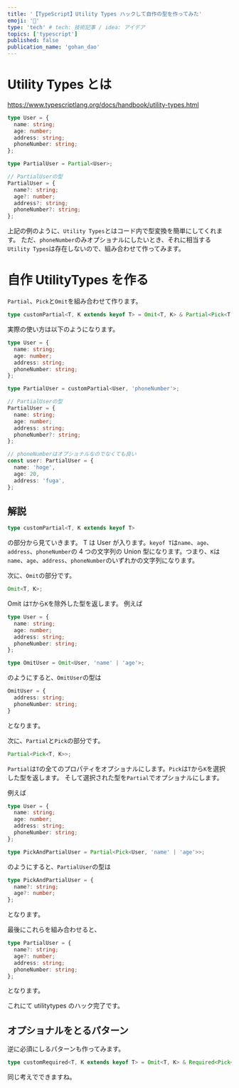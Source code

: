 ```yaml
---
title: '【TypeScript】Utility Types ハックして自作の型を作ってみた'
emoji: '🦍'
type: 'tech' # tech: 技術記事 / idea: アイデア
topics: ['typescript']
published: false
publication_name: 'gohan_dao'
---
```


# Utility Types とは

https://www.typescriptlang.org/docs/handbook/utility-types.html

```ts
type User = {
  name: string;
  age: number;
  address: string;
  phoneNumber: string;
};

type PartialUser = Partial<User>;

// PartialUserの型
PartialUser = {
  name?: string;
  age?: number;
  address?: string;
  phoneNumber?: string;
};
```

上記の例のように、`Utility Types`とはコード内で型変換を簡単にしてくれます。
ただ、`phoneNumber`のみオプショナルにしたいとき、それに相当する`Utility Types`は存在しないので、組み合わせて作ってみます。

# 自作 UtilityTypes を作る

`Partial`、`Pick`と`Omit`を組み合わせて作ります。

```ts
type customPartial<T, K extends keyof T> = Omit<T, K> & Partial<Pick<T, K>>;
```

実際の使い方は以下のようになります。

```ts
type User = {
  name: string;
  age: number;
  address: string;
  phoneNumber: string;
};

type PartialUser = customPartial<User, 'phoneNumber'>;

// PartialUserの型
PartialUser = {
  name: string;
  age: number;
  address: string;
  phoneNumber?: string;
};

// phoneNumberはオプショナルなのでなくても良い
const user: PartialUser = {
  name: 'hoge',
  age: 20,
  address: 'fuga',
};
```

## 解説

```ts
type customPartial<T, K extends keyof T>
```

の部分から見ていきます。
T は User が入ります。`keyof T`は`name`、`age`、`address`、`phoneNumber`の 4 つの文字列の Union 型になります。つまり、`K`は`name`、`age`、`address`、`phoneNumber`のいずれかの文字列になります。

次に、`Omit`の部分です。

```ts
Omit<T, K>;
```

Omit は`T`から`K`を除外した型を返します。
例えば

```ts
type User = {
  name: string;
  age: number;
  address: string;
  phoneNumber: string;
};

type OmitUser = Omit<User, 'name' | 'age'>;
```

のようにすると、`OmitUser`の型は

```ts
OmitUser = {
  address: string;
  phoneNumber: string;
}
```

となります。

次に、`Partial`と`Pick`の部分です。

```ts
Partial<Pick<T, K>>;
```

`Partial`は`T`の全てのプロパティをオプショナルにします。`Pick`は`T`から`K`を選択した型を返します。
そして選択された型を`Partial`でオプショナルにします。

例えば

```ts
type User = {
  name: string;
  age: number;
  address: string;
  phoneNumber: string;
};

type PickAndPartialUser = Partial<Pick<User, 'name' | 'age'>>;
```

のようにすると、`PartialUser`の型は

```ts
type PickAndPartialUser = {
  name?: string;
  age?: number;
};
```

となります。

最後にこれらを組み合わせると、

```ts
type PartialUser = {
  name?: string;
  age?: number;
  address: string;
  phoneNumber: string;
};
```

となります。

これにて utilitytypes のハック完了です。

## オプショナルをとるパターン

逆に必須にしるパターンも作ってみます。

```ts
type customRequired<T, K extends keyof T> = Omit<T, K> & Required<Pick<T, K>>;
```

同じ考えでできますね。
